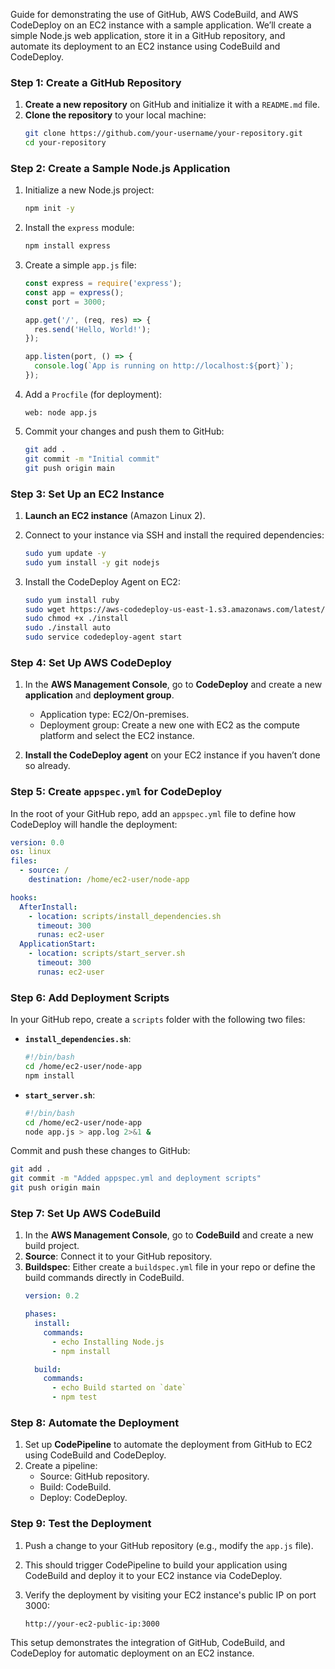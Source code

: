 Guide for demonstrating the use of GitHub, AWS CodeBuild, and AWS CodeDeploy on an EC2 instance with a sample application. We’ll create a simple Node.js web application, store it in a GitHub repository, and automate its deployment to an EC2 instance using CodeBuild and CodeDeploy.

### Step 1: Create a GitHub Repository
1. **Create a new repository** on GitHub and initialize it with a `README.md` file.
2. **Clone the repository** to your local machine:
   ```bash
   git clone https://github.com/your-username/your-repository.git
   cd your-repository
   ```

### Step 2: Create a Sample Node.js Application
1. Initialize a new Node.js project:
   ```bash
   npm init -y
   ```
2. Install the `express` module:
   ```bash
   npm install express
   ```
3. Create a simple `app.js` file:
   ```javascript
   const express = require('express');
   const app = express();
   const port = 3000;

   app.get('/', (req, res) => {
     res.send('Hello, World!');
   });

   app.listen(port, () => {
     console.log(`App is running on http://localhost:${port}`);
   });
   ```

4. Add a `Procfile` (for deployment):
   ```
   web: node app.js
   ```

5. Commit your changes and push them to GitHub:
   ```bash
   git add .
   git commit -m "Initial commit"
   git push origin main
   ```

### Step 3: Set Up an EC2 Instance
1. **Launch an EC2 instance** (Amazon Linux 2).
2. Connect to your instance via SSH and install the required dependencies:
   ```bash
   sudo yum update -y
   sudo yum install -y git nodejs
   ```

3. Install the CodeDeploy Agent on EC2:
   ```bash
   sudo yum install ruby
   sudo wget https://aws-codedeploy-us-east-1.s3.amazonaws.com/latest/install
   sudo chmod +x ./install
   sudo ./install auto
   sudo service codedeploy-agent start
   ```

### Step 4: Set Up AWS CodeDeploy
1. In the **AWS Management Console**, go to **CodeDeploy** and create a new **application** and **deployment group**.
   - Application type: EC2/On-premises.
   - Deployment group: Create a new one with EC2 as the compute platform and select the EC2 instance.

2. **Install the CodeDeploy agent** on your EC2 instance if you haven’t done so already.

### Step 5: Create `appspec.yml` for CodeDeploy
In the root of your GitHub repo, add an `appspec.yml` file to define how CodeDeploy will handle the deployment:
```yaml
version: 0.0
os: linux
files:
  - source: /
    destination: /home/ec2-user/node-app

hooks:
  AfterInstall:
    - location: scripts/install_dependencies.sh
      timeout: 300
      runas: ec2-user
  ApplicationStart:
    - location: scripts/start_server.sh
      timeout: 300
      runas: ec2-user
```

### Step 6: Add Deployment Scripts
In your GitHub repo, create a `scripts` folder with the following two files:

- **`install_dependencies.sh`**:
  ```bash
  #!/bin/bash
  cd /home/ec2-user/node-app
  npm install
  ```

- **`start_server.sh`**:
  ```bash
  #!/bin/bash
  cd /home/ec2-user/node-app
  node app.js > app.log 2>&1 &
  ```

Commit and push these changes to GitHub:
```bash
git add .
git commit -m "Added appspec.yml and deployment scripts"
git push origin main
```

### Step 7: Set Up AWS CodeBuild
1. In the **AWS Management Console**, go to **CodeBuild** and create a new build project.
2. **Source**: Connect it to your GitHub repository.
3. **Buildspec**: Either create a `buildspec.yml` file in your repo or define the build commands directly in CodeBuild.
   ```yaml
   version: 0.2

   phases:
     install:
       commands:
         - echo Installing Node.js
         - npm install

     build:
       commands:
         - echo Build started on `date`
         - npm test
   ```

### Step 8: Automate the Deployment
1. Set up **CodePipeline** to automate the deployment from GitHub to EC2 using CodeBuild and CodeDeploy.
2. Create a pipeline:
   - Source: GitHub repository.
   - Build: CodeBuild.
   - Deploy: CodeDeploy.

### Step 9: Test the Deployment
1. Push a change to your GitHub repository (e.g., modify the `app.js` file).
2. This should trigger CodePipeline to build your application using CodeBuild and deploy it to your EC2 instance via CodeDeploy.

3. Verify the deployment by visiting your EC2 instance's public IP on port 3000:
   ```
   http://your-ec2-public-ip:3000
   ```

This setup demonstrates the integration of GitHub, CodeBuild, and CodeDeploy for automatic deployment on an EC2 instance.

